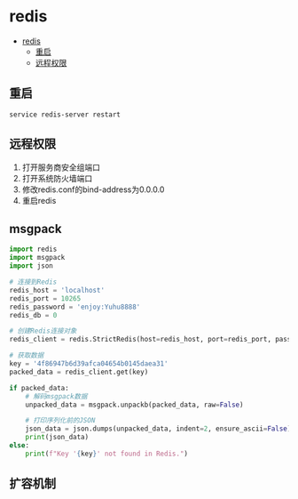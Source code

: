 # redis

<!-- TOC -->

* [redis](#redis)
    * [重启](#重启)
    * [远程权限](#远程权限)

<!-- TOC -->

## 重启

```shell
service redis-server restart
```

## 远程权限

1. 打开服务商安全组端口
2. 打开系统防火墙端口
3. 修改redis.conf的bind-address为0.0.0.0
4. 重启redis

## msgpack

```python
import redis
import msgpack
import json

# 连接到Redis
redis_host = 'localhost'
redis_port = 10265
redis_password = 'enjoy:Yuhu8888'
redis_db = 0

# 创建Redis连接对象
redis_client = redis.StrictRedis(host=redis_host, port=redis_port, password=redis_password, db=redis_db)

# 获取数据
key = '4f86947b6d39afca04654b0145daea31'
packed_data = redis_client.get(key)

if packed_data:
    # 解码msgpack数据
    unpacked_data = msgpack.unpackb(packed_data, raw=False)

    # 打印序列化前的JSON
    json_data = json.dumps(unpacked_data, indent=2, ensure_ascii=False)
    print(json_data)
else:
    print(f"Key '{key}' not found in Redis.")

```

## 扩容机制